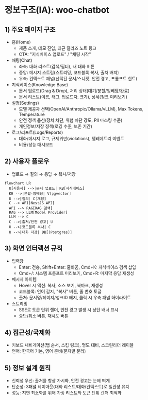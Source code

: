 # 정보구조(IA): woo-chatbot

## 1) 주요 페이지 구조
- 홈(Home)
  - 제품 소개, 데모 진입, 최근 릴리즈 노트 링크
  - CTA: "지식베이스 업로드" / "채팅 시작"
- 채팅(Chat)
  - 좌측: 대화 리스트(검색/필터), 새 대화 버튼
  - 중앙: 메시지 스트림(스트리밍, 코드블록 복사, 출처 배지)
  - 우측: 컨텍스트 패널(선택된 문서/스니펫, 안전 경고, 프롬프트 힌트)
- 지식베이스(Knowledge Base)
  - 문서 업로드(Drag & Drop), 처리 상태(대기/분할/임베딩/완료)
  - 문서 리스트(이름, 태그, 업로드자, 크기), 상세(청크 미리보기)
- 설정(Settings)
  - 모델 제공자 선택(OpenAI/Anthropic/Ollama/vLLM), Max Tokens, Temperature
  - 안전 정책 옵션(정치 차단, 위험 차단 강도, PII 마스킹 수준)
  - 개인정보/저장 정책(로깅 수준, 보존 기간)
- 로그/리포트(Logs/Reports)
  - 대화/메시지 로그, 규제위반(violations), 텔레메트리 이벤트
  - 비용/성능 대시보드

## 2) 사용자 플로우
- 업로드 → 질의 → 응답 → 복사/저장
```mermaid
flowchart LR
  U[사용자] -->|문서 업로드| KB[지식베이스]
  KB -->|분할·임베딩| V[pgvector]
  U -->|질의| C[채팅]
  C --> API[NestJS API]
  API --> RAG[RAG 검색]
  RAG --> LLM[Model Provider]
  LLM --> C
  C -->|출처/안전 경고| U
  U -->|코드블록 복사| C
  U -->|대화 저장| DB[(Postgres)]
```

## 3) 화면 인터랙션 규칙
- 입력창
  - Enter: 전송, Shift+Enter: 줄바꿈, Cmd+K: 지식베이스 검색 삽입
  - Cmd+/: 시스템 프롬프트 미리보기, Cmd+R: 마지막 응답 재생성
- 메시지 아이템
  - Hover 시 액션: 복사, 소스 보기, 북마크, 재생성
  - 코드블록: 언어 감지, "복사" 버튼, 줄 번호 토글
  - 출처: 문서명/페이지/청크ID 배지, 클릭 시 우측 패널 하이라이트
- 스트리밍
  - SSE로 토큰 단위 렌더, 안전 경고 발생 시 상단 배너 표시
  - 중단/취소 버튼, 재시도 버튼

## 4) 접근성/국제화
- 키보드 내비게이션(탭 순서, 스킵 링크), 명도 대비, 스크린리더 레이블
- 언어: 한국어 기본, 영어 준비(문자열 분리)

## 5) 정보 설계 원칙
- 신뢰성 우선: 출처를 항상 가시화, 안전 경고는 눈에 띄게
- 단순성: 3패널 레이아웃(대화 리스트/대화/컨텍스트)로 일관성 유지
- 성능: 지연 최소화를 위해 가상 리스트와 토큰 단위 렌더 최적화
